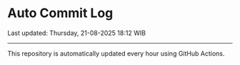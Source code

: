 # Auto Commit Log

Last updated: Thursday, 21-08-2025 18:12 WIB

---

This repository is automatically updated every hour using GitHub Actions.
